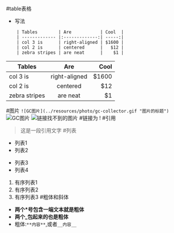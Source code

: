 #table表格
* 写法
```
    | Tables        | Are           | Cool  |
    | ------------- |:-------------:| -----:|
    | col 3 is      | right-aligned | $1600 |
    | col 2 is      | centered      |   $12 |
    | zebra stripes | are neat      |    $1 |
```
| Tables        | Are           | Cool  |
| ------------- |:-------------:| -----:|
| col 3 is      | right-aligned | $1600 |
| col 2 is      | centered      |   $12 |
| zebra stripes | are neat      |    $1 |
#图片
```![GC图片](../resources/photo/gc-collector.gif "图片的标题")```
![GC图片](../resources/photo/gc-collector.gif "图片的标题")
![链接找不到的图片](../resources/photo/unknow.gif)
#链接为
!
#引用
>这是一段引用文字
#列表
+ 列表1
+ 列表2
- 列表3
- 列表4
1. 有序列表1
2. 有序列表2
3. 有序列表3
#粗体和斜体
* **两个\*号包含一端文本就是粗体**
* __两个\_包起来的也是粗体__
* 粗体:`**内容**`,或者`__内容__`
